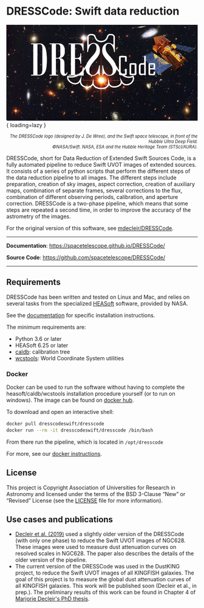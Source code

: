 # DRESSCode: Swift data reduction

![DRESSCode](img/logo.jpg){ loading=lazy }

<p align="right" style="font-size: .7rem">
    <em>The DRESSCode logo (designed by J. De Wree), and the Swift space telescope, in front of the Hubble Ultra Deep Field.<br>©NASA/Swift. NASA, ESA and the Hubble Heritage Team (STScI/AURA).</em>
</p>

DRESSCode, short for Data Reduction of Extended Swift Sources Code, is a fully automated pipeline to reduce Swift UVOT images of extended sources. It consists of a series of python scripts that perform the different steps of the data reduction pipeline to all images. The different steps include preparation, creation of sky images, aspect correction, creation of auxiliary maps, combination of separate frames, several corrections to the flux, combination of different observing periods, calibration, and aperture correction. DRESSCode is a two-phase pipeline, which means that some steps are repeated a second time, in order to improve the accuracy of the astrometry of the images.

For the original version of this software, see [mdecleir/DRESSCode](https://github.com/mdecleir/DRESSCode).

---

**Documentation**: <a href="https://spacetelescope.github.io/DRESSCode/" target="_blank">https://spacetelescope.github.io/DRESSCode/</a>

**Source Code**: <a href="https://github.com/spacetelescope/DRESSCode/">https://github.com/spacetelescope/DRESSCode/</a>

---

## Requirements

DRESSCode has been written and tested on Linux and Mac, and relies on several tasks from the specialized [HEASoft](https://heasarc.gsfc.nasa.gov/docs/software/heasoft/) software, provided by NASA.

See the <a href="https://spacetelescope.github.io/DRESSCode/user_manual/install/" target="_blank">documentation</a> for specific installation instructions.

The minimum requirements are:

- Python 3.6 or later
- HEASoft 6.25 or later
- [caldb](https://heasarc.gsfc.nasa.gov/docs/heasarc/caldb/install.html): calibration tree
- [wcstools](http://tdc-www.harvard.edu/wcstools/): World Coordinate System utilities

### Docker

Docker can be used to run the software without having to complete the heasoft/caldb/wcstools installation procedure yourself (or to run on windows). The image can be found on [docker hub](https://hub.docker.com/r/dresscodeswift/dresscode).

To download and open an interactive shell:

```sh
docker pull dresscodeswift/dresscode
docker run --rm -it dresscodeswift/dresscode /bin/bash
```

From there run the pipeline, which is located in `/opt/dresscode`

For more, see our <a href="https://spacetelescope.github.io/DRESSCode/user_manual/install/#docker-installation" target="_blank">docker instructions</a>.

## License

This project is Copyright Association of Universities for Research in Astronomy and licensed under the terms of the BSD 3-Clause “New” or “Revised” License (see the [LICENSE](LICENSE.md) file for more information).

## Use cases and publications

- [Decleir et al. (2019)](https://ui.adsabs.harvard.edu/abs/2019MNRAS.486..743D/abstract) used a slightly older version of the DRESSCode (with only one phase) to reduce the Swift UVOT images of NGC628. These images were used to measure dust attenuation curves on resolved scales in NGC628. The paper also describes the details of the older version of the pipeline.
- The current version of the DRESSCode was used in the DustKING project, to reduce the Swift UVOT images of all KINGFISH galaxies. The goal of this project is to measure the global dust attenuation curves of all KINGFISH galaxies. This work will be published soon (Decleir et al., in prep.). The preliminary results of this work can be found in Chapter 4 of [Marjorie Decleir's PhD thesis](https://biblio.ugent.be/publication/8638711).
